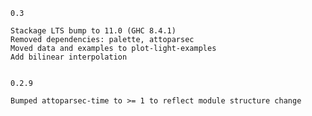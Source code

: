 	0.3

	Stackage LTS bump to 11.0 (GHC 8.4.1)
	Removed dependencies: palette, attoparsec
	Moved data and examples to plot-light-examples
	Add bilinear interpolation
	
	
	0.2.9
	
	Bumped attoparsec-time to >= 1 to reflect module structure change
